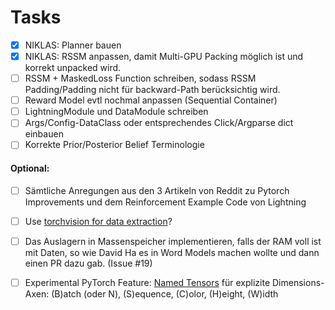 # Tasks

- [x] NIKLAS: Planner bauen
- [x] NIKLAS: RSSM anpassen, damit Multi-GPU Packing möglich ist und korrekt unpacked wird.
- [ ] RSSM + MaskedLoss Function schreiben, sodass RSSM Padding/Padding nicht für backward-Path berücksichtig wird.
- [ ] Reward Model evtl nochmal anpassen (Sequential Container)
- [ ] LightningModule und DataModule schreiben
- [ ] Args/Config-DataClass oder entsprechendes Click/Argparse dict einbauen
- [ ] Korrekte Prior/Posterior Belief Terminologie

#### Optional:

- [ ] Sämtliche Anregungen aus den 3 Artikeln von Reddit zu Pytorch Improvements und dem Reinforcement Example Code von
  Lightning
- [ ] Use [torchvision for data
  extraction](https://pytorch.org/tutorials/intermediate/reinforcement_q_learning.html#input-extraction)?
- [ ] Das Auslagern in Massenspeicher implementieren, falls der RAM voll ist mit Daten, so wie David Ha es in Word
  Models machen wollte und dann einen PR dazu gab. (Issue #19)
- [ ] Experimental PyTorch Feature: [Named Tensors](https://pytorch.org/docs/stable/named_tensor.html) für explizite Dimensions-Axen: (B)atch (oder N), (S)equence, (C)olor, (H)eight, (W)idth
  


